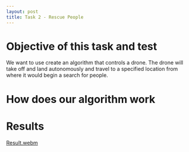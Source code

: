 ```yaml
---
layout: post
title: Task 2 - Rescue People
---
```

# Objective of this task and test
We want to use create an algorithm that controls a drone. The drone will take off and land autonomously and travel to a specified location from where it would begin a search for people.

# How does our algorithm work
# Results
[Result.webm](https://github.com/lmorenog2021/lmorenog2021.github.io/assets/92941117/8fa81fee-0092-4b3b-93a1-4cd87bc1f3b8)

